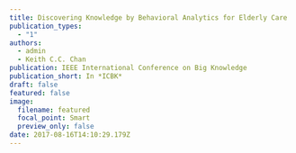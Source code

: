 ```yaml
---
title: Discovering Knowledge by Behavioral Analytics for Elderly Care
publication_types:
  - "1"
authors:
  - admin
  - Keith C.C. Chan
publication: IEEE International Conference on Big Knowledge
publication_short: In *ICBK*
draft: false
featured: false
image:
  filename: featured
  focal_point: Smart
  preview_only: false
date: 2017-08-16T14:10:29.179Z
---
```

